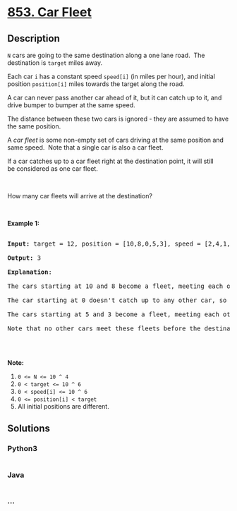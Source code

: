 # [853. Car Fleet](https://leetcode.com/problems/car-fleet)



## Description

<p><code>N</code> cars are going to the same destination along a one lane road.&nbsp; The destination is <code>target</code>&nbsp;miles away.</p>



<p>Each car <code>i</code>&nbsp;has a constant speed <code>speed[i]</code>&nbsp;(in miles per hour), and initial position <code>position[i]</code>&nbsp;miles towards the target along the road.</p>



<p>A car can never pass another car ahead of it, but it can catch up to it, and drive bumper to bumper at the same speed.</p>



<p>The distance between these two cars is ignored - they are assumed to have the same position.</p>



<p>A <em>car fleet</em> is some non-empty set of cars driving&nbsp;at the same position and same speed.&nbsp; Note that a single car is also a car fleet.</p>



<p>If a car catches up to a car fleet right at the destination point, it will&nbsp;still be&nbsp;considered as one car fleet.</p>



<p><br />

How many car fleets will arrive at the destination?</p>



<p>&nbsp;</p>



<p><strong>Example 1:</strong></p>



<pre>

<strong>Input: </strong>target = <span id="example-input-1-1">12</span>, position = <span id="example-input-1-2">[10,8,0,5,3]</span>, speed = <span id="example-input-1-3">[2,4,1,1,3]</span>

<strong>Output: </strong><span id="example-output-1">3</span>

<strong>Explanation</strong>:

The cars starting at 10 and 8 become a fleet, meeting each other at 12.

The car starting at 0 doesn&#39;t catch up to any other car, so it is a fleet by itself.

The cars starting at 5 and 3 become a fleet, meeting each other at 6.

Note that no other cars meet these fleets before the destination, so the answer is 3.

</pre>



<p><br />

<strong>Note:</strong></p>



<ol>
	<li><code>0 &lt;= N &lt;= 10 ^ 4</code></li>
	<li><code>0 &lt; target&nbsp;&lt;= 10 ^ 6</code></li>
	<li><code>0 &lt;&nbsp;speed[i] &lt;= 10 ^ 6</code></li>
	<li><code>0 &lt;= position[i] &lt; target</code></li>
	<li>All initial positions are different.</li>
</ol>

## Solutions

<!-- tabs:start -->

### **Python3**

```python

```

### **Java**

```java

```

### **...**

```

```

<!-- tabs:end -->

